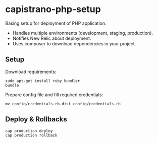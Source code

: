 capistrano-php-setup
====================

Basing setup for deployment of PHP application.

* Handles multiple environments (development, staging, production).
* Notifies New Relic about deployment.
* Uses composer to download dependencies in your project.

## Setup

Download requirements:

```
sudo apt-get install ruby bundler
bundle
```

Prepare config file and fill required credentials:

```
mv config/credentials.rb.dist config/credentials.rb
```

## Deploy & Rollbacks

```
cap production deploy
cap production rollback
```
